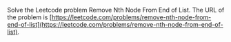 Solve the Leetcode problem Remove Nth Node From End of List.
The URL of the problem is [https://leetcode.com/problems/remove-nth-node-from-end-of-list](https://leetcode.com/problems/remove-nth-node-from-end-of-list).

